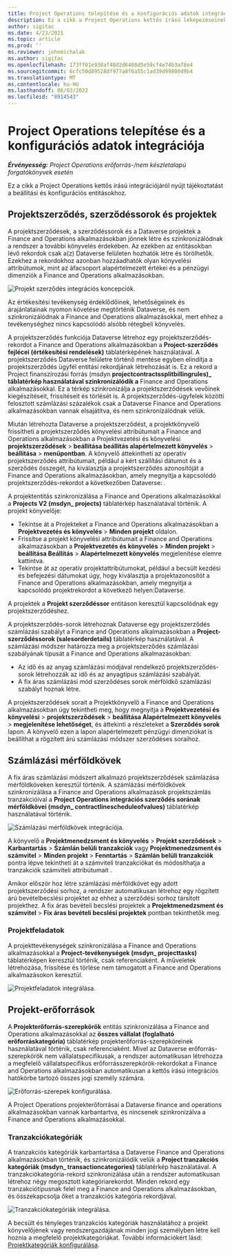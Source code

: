 ```yaml
---
title: Project Operations telepítése és a konfigurációs adatok integrációja
description: Ez a cikk a Project Operations kettős írású leképezéseinek beállításával és konfigurálásával kapcsolatos információkat tartalmaz.
author: sigitac
ms.date: 4/23/2021
ms.topic: article
ms.prod: ''
ms.reviewer: johnmichalak
ms.author: sigitac
ms.openlocfilehash: 173ff01e938af48d2d6488d5e59cf4e74b3af8e4
ms.sourcegitcommit: 6cfc50d89528df977a8f6a55c1ad39d99800d9b4
ms.translationtype: MT
ms.contentlocale: hu-HU
ms.lasthandoff: 06/03/2022
ms.locfileid: "8914543"
---
```

# <a name="project-operations-setup-and-configuration-data-integration"></a>Project Operations telepítése és a konfigurációs adatok integrációja

_**Érvényesség:** Project Operations erőforrás-/nem készletalapú forgatókönyvek esetén_

Ez a cikk a Project Operations kettős írású integrációjáról nyújt tájékoztatást a beállítási és konfigurációs entitásokhoz.

## <a name="project-contracts-contract-lines-and-projects"></a>Projektszerződés, szerződéssorok és projektek

A projektszerződések, a szerződéssorok és a Dataverse projektek a Finance and Operations alkalmazásokban jönnek létre és szinkronizálódnak a rendszer a további könyvelés érdekében. Az ezekben az entitásokban lévő rekordok csak a(z) Dataverse felületen hozhatók létre és törölhetők. Ezekhez a rekordokhoz azonban hozzáadhatók olyan könyvelési attribútumok, mint az áfacsoport alapértelmezett értékei és a pénzügyi dimenziók a Finance and Operations alkalmazásokban.

  ![Projekt szerződés integrációs koncepciók.](./media/1ProjectContract.jpg)

Az értékesítési tevékenység érdeklődőinek, lehetőségeinek és árajánlatainak nyomon követése megtörténik Dataverse, és nem szinkronizálódnak a Finance and Operations alkalmazásokkal, mert ehhez a tevékenységhez nincs kapcsolódó alsóbb rétegbeli könyvelés.

A projektszerződés funkciója Dataverse létrehoz egy projektszerződés-rekordot a Finance and Operations alkalmazásokban a **Project-szerződés fejlécei (értékesítési rendelések)** táblatérképének használatával. A projektszerződés Dataverse felületre történő mentése egyben elindítja a projektszerződés ügyfél entitási rekordjának létrehozását is. Ez a rekord a Project finanszírozási forrás (msdyn **projectcontractssplitbillingrules)\_ táblatérkép használatával szinkronizálódik a** Finance and Operations alkalmazásokkal. Ez a térkép szinkronizálja a projektszerződések vevőinek kiegészítéseit, frissítéseit és törlését is. A projektszerződés-ügyfelek közötti felosztott számlázási százalékok csak a Dataverse Finance and Operations alkalmazásokban vannak elsajátítva, és nem szinkronizálódnak velük.

Miután létrehozta Dataverse a projektszerződést, a projektkönyvelő frissítheti a projektszerződés könyvelési attribútumait a Finance and Operations alkalmazásokban a Projektvezetési és könyvelési **projektszerződések** > **beállítása beállítás alapértelmezett könyvelés** > **beállítása** > **menüpontban**. A könyvelő áttekintheti az operatív projektszerződés attribútumait, például a kért szállítási dátumot és a szerződés összegét, ha kiválasztja a projektszerződés azonosítóját a Finance and Operations alkalmazásokban, amely megnyitja a kapcsolódó projektszerződés-rekordot a következőben Dataverse: .

A projektentitás szinkronizálása a Finance and Operations alkalmazásokkal a **Projects V2 (msdyn\_ projects)** táblatérkép használatával történik. A projekt könyvelője:

  - Tekintse át a Projekteket a Finance and Operations alkalmazásokban a **Projektvezetés és könyvelés** > **Minden projekt** oldalon. 
  - Frissítse a projekt könyvelési attribútumait a Finance and Operations alkalmazásokban a **Projektvezetés és könyvelés** > **Minden projekt** > **beállítása Beállítás** > **Alapértelmezett könyvelés** megjelenítése elemre kattintva.  
  - Tekintse át az operatív projektattribútumokat, például a becsült kezdési és befejezési dátumokat úgy, hogy kiválasztja a projektazonosítót a Finance and Operations alkalmazásokban, amely megnyitja a kapcsolódó projektrekordot a következő helyen:Dataverse.

A projektek a **Projekt szerződéssor** entitáson keresztül kapcsolódnak egy projektszerződéshez.

A projektszerződés-sorok létrehoznak Dataverse egy projektszerződés számlázási szabályt a Finance and Operations alkalmazásokban a **Project-szerződéssorok (salesorderdetails)** táblatérkép használatával. A számlázási módszer határozza meg a projektszerződés számlázási szabályának típusát a Finance and Operations alkalmazásokban:

  - Az idő és az anyag számlázási módjával rendelkező projektszerződés-sorok létrehozzák az idő és az anyagtípus számlázási szabályát.
  - A fix áras számlázási mód szerződéses sorok mérföldkő számlázási szabályt hoznak létre.

A projektszerződések sorait a Projektkönyvelő a Finance and Operations alkalmazásokban úgy tekintheti meg, hogy megnyitja a **Projektvezetési és könyvelési** > **projektszerződések** > **beállítása Alapértelmezett könyvelés** > **megjelenítése lehetőséget**, és áttekinti a részleteket a **Szerződés sorok** lapon. A könyvelő ezen a lapon alapértelmezett pénzügyi dimenziókat is beállíthat a rögzített árú számlázási módszer szerződéses soraihoz.

## <a name="billing-milestones"></a>Számlázási mérföldkövek

A fix áras számlázási módszert alkalmazó projektszerződések számlázása mérföldköveken keresztül történik. A számlázási mérföldkövek szinkronizálása a Finance and Operations alkalmazások projektszámlás tranzakcióival a **Project Operations integrációs szerződés sorának mérföldkövei (msdyn\_ contractlinescheduleofvalues)** táblatérkép használatával történik.

  ![Számlázási mérföldkövek integrációja.](./media/2Milestones.jpg)

A könyvelő a **Projektmenedzsment és könyvelés** > **Projekt szerződések** > **Karbantartás** > **Számlán belüli tranzakciók** vagy **Projektmenedzsment és számvitel** > **Minden projekt** > **Fenntartás** > **Számlán belüli tranzakciók** pontra lépve tekintheti át a számviteli tranzakciókat és módosíthatja a tranzakciók számviteli attribútumait .

Amikor először hoz létre számlázási mérföldkövet egy adott projektszerződési sorhoz, a rendszer automatikusan létrehoz egy rögzített árú bevételbecslési projektet az ehhez a szerződési sorhoz társított projekthez. A fix áras bevételi becslési projektek a **Projektmenedzsment és számvitel** > **Fix áras bevételi becslési projektek** pontban tekinthetők meg.

### <a name="project-tasks"></a>Projektfeladatok

A projekttevékenységek szinkronizálása a Finance and Operations alkalmazásokkal a **Project-tevékenységek (msdyn\_ projecttasks)** táblatérképen keresztül történik, csak referenciaként. A műveletek létrehozása, frissítése és törlése nem támogatott a Finance and Operations alkalmazásokon keresztül.

  ![Projektfeladatok integrálása.](./media/3Tasks.jpg)

## <a name="project-resources"></a>Projekt-erőforrások

A **Projekterőforrás-szerepkörök** entitás szinkronizálása a Finance and Operations alkalmazásokkal az **összes vállalat (foglalható erőforráskategória)** táblatérkép projekterőforrás-szerepköreinek használatával történik, csak referenciaként. Mivel az Dataverse erőforrás-szerepkörök nem vállalatspecifikusak, a rendszer automatikusan létrehozza a megfelelő vállalatspecifikus erőforrásszerepkörök-rekordokat a Finance and Operations alkalmazásokban automatikusan a kettős írású integrációs hatókörbe tartozó összes jogi személy számára.

![Erőforrás-szerepek konfigurálása.](./media/5Resources.jpg)

A Project Operations projekterőforrásai a Dataverse finance and operations alkalmazásokban vannak karbantartva, és nincsenek szinkronizálva a Finance and Operations alkalmazásokkal.

### <a name="transaction-categories"></a>Tranzakciókategóriák

A tranzakciós kategóriák karbantartása a Dataverse Finance and Operations alkalmazásokban történik, és szinkronizálódik velük a **Project tranzakciós kategóriák (msdyn\_ transactioncategories)** táblatérkép használatával. A tranzakciókategória-rekord szinkronizálása után a rendszer automatikusan létrehoz négy megosztott kategóriarekordot. Minden rekord egy tranzakciótípusnak felel meg a Finance and Operations alkalmazásokban, és összekapcsolja őket a tranzakciós kategória rekordjával.

![Tranzakciókategóriák integrálása.](./media/4TransactionCategories.jpg)

A becsült és tényleges tranzakciós kategóriák használatához a projekt könyvelőjének vagy rendszergazdájának minden jogi személyben létre kell hoznia a megfelelő projektkategóriákat. További információkért lásd: [Projektkategóriák konfigurálása](../project-accounting/configure-project-categories.md).
